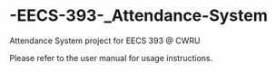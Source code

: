 # -EECS-393-_Attendance-System
Attendance System project for EECS 393 @ CWRU

Please refer to the user manual for usage instructions.
